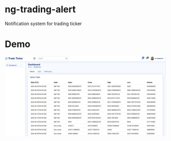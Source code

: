 # ng-trading-alert
Notification system for trading ticker

<h1>Demo</h1>

[![N|Solid](preview.jpg)](https://desmond-tam.github.io/ng-trading-alert/)